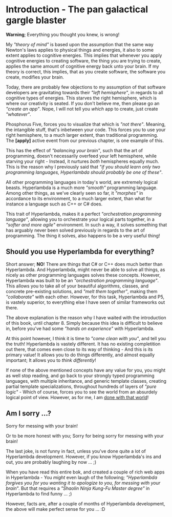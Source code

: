 # Introduction - The pan galactical gargle blaster

**Warning**; Everything you thought you knew, is wrong!

My *"theory of mind"* is based upon the assumption that the same way Newton's laws applies to physical things and energies, it also to some extent applies to cognitive energies. This implies that whenever you apply cognitive energies to creating software, the thing you are trying to create, applies the same amount of cognitive energy back unto your brain. If my theory is correct, this implies, that as you create software, the software you create, modifies your brain.

Today, there are probably few objections to my assumption of that software developers are gravitating towards their *"left hemisphere"*, in regards to all cognitive types of energies. This starves the right hemisphere, which is where our creativity is seated. If you don't believe me, then please go an *"create an app"*. Nope, I will not tell you *which* app to create, just create *"whatever"*.

Phosphorus Five, forces you to visualize that which is *"not there"*. Meaning, the intangible stuff, that's inbetween your code. This forces you to use your right hemisphere, to a much larger extent, than traditional programming. The **[apply]** active event from our previous chapter, is one example of this.

This has the effect of *"balancing your brain"*, such that the art of programming, doesn't necessarily overfeed your left hemisphere, while starving your right - Instead, it nurtures *both* hemispheres equally much. This is the reason why I previously said that *"if you should learn only two programming languages, Hyperlambda should probably be one of these"*.

All other programming languages in today's world, are extremely logical beasts. Hyperlambda is a much more *"smooth"* programming language. Among other things, as we've clearly seen so far, it *"morphes"* in accordance to its environment, to a much larger extent, than what for instance a language such as C++ or C# does.

This trait of Hyperlambda, makes it a perfect *"orchestration programming language"*, allowing you to orchestrate your logical parts together, in a *"softer and more agile"* environment. In such a way, it solves something that has arguably never been solved previously in regards to the art of programming. The thing it solves, also happens to be a very useful thing!

## Should you use Hyperlambda for everything?

Short answer; **NO**! There are things that C# or C++ does much better than Hyperlambda. And Hyperlambda, might never be able to solve all things, as nicely as other programming languages solves these concepts. However, Hyperlambda was built to be an *"orchestration programming language"*. This allows you to take all of your beautiful algorithms, classes, and concrete pre-existing solutions, and *"melt them together"*, making them *"collaborate"* with each other. However, for this task, Hyperlambda and P5, is vastely superior, to everything else I have seen of similar frameworks out there.

The above explanation is the reason why I have waited with the introduction of this book, until chapter 8. Simply because this idea is difficult to believe in, before you've had some *"hands on experience"* with Hyperlambda.

At this point however, I think it is time to *"come clean with you"*, and tell you the truth! Hyperlambda is vastely different. It has no existing completition out there, that comes even close to its way of thinking - And this is its primary value! It allows you to do things differently, and almost equally important; It allows you to *think differently*!

If none of the above mentioned concepts have any value for you, you might as well stop reading, and go back to your strongly typed programming languages, with multiple inheritance, and generic template classes, creating partial template specializations, throughout hundreds of layers of *"pure logic"* - Which of course, forces you to see the world from an absurdely logical point of view. However, as for me, I am [done with that world](http://smartwin.sourceforge.net/)!

## Am I sorry ...?

Sorry for messing with your brain!

Or to be more honest with you; Sorry for being sorry for messing with your brain!

The last joke, is not funny in fact, unless you've done quite a lot of Hyperlambda development. However, if you know Hyperlambda's ins and out, you are probably laughing by now ... ;)

When you have read this entire bok, and created a couple of rich web apps in Hyperlambda - You *might* even laugh of the following; *"Hyperlambda forgives you for you wanting it to apologize to you, for messing with your brain*". But that requires a *"Shaolin Ninja Kung-Fu Master degree"* in Hyperlambda to find funny ... ;)

However, facts are, after a couple of months of Hyperlambda development, the above will make perfect sense for you ... :D